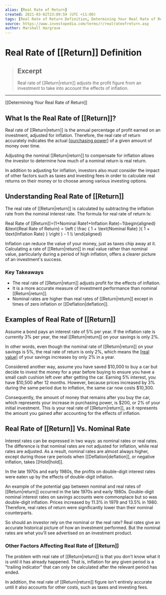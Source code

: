 ```yaml
---
alias: [Real Rate of Return]
created: 2021-03-02T23:09:59 (UTC +11:00)
tags: [Real Rate of Return Definition, Determining Your Real Rate of Return]
source: https://www.investopedia.com/terms/r/realrateofreturn.asp
author: Marshall Hargrave
---
```


# Real Rate of [[Return]] Definition

> ## Excerpt
> Real rate of [[Return|return]] adjusts the profit figure from an investment to take into account the effects of inflation.

---

[[Determining Your Real Rate of Return]]
## What Is the Real Rate of [[Return]]?

Real rate of [[Return|return]] is the annual percentage of profit earned on an investment, adjusted for inflation. Therefore, the real rate of return accurately indicates the actual [[purchasing power]](https://www.investopedia.com/terms/p/purchasingpower.asp) of a given amount of money over time.

Adjusting the nominal [[Return|return]] to compensate for inflation allows the investor to determine how much of a nominal return is real return.

In addition to adjusting for inflation, investors also must consider the impact of other factors such as taxes and investing fees in order to calculate real returns on their money or to choose among various investing options.

## Understanding Real Rate of [[Return]]

The real rate of [[Return|return]] is calculated by subtracting the inflation rate from the nominal interest rate. The formula for real rate of return Is:

Real Rate of [[Return]]\=(1+Nominal Rate1+Inflation Rate)−1\\begin{aligned} &\\text{Real Rate of Return} = \\left ( \\frac { 1 + \\text{Nominal Rate} }{ 1 + \\text{Inflation Rate} } \\right ) - 1 \\\\ \\end{aligned}

Inflation can reduce the value of your money, just as taxes chip away at it. Calculating a rate of [[Return|return]] in real value rather than nominal value, particularly during a period of high inflation, offers a clearer picture of an investment's success.

### Key Takeaways

-   The real rate of [[Return|return]] adjusts profit for the effects of inflation.
-   It is a more accurate measure of investment performance than nominal [[Return|return]].
-   Nominal rates are higher than real rates of [[Return|return]] except in times of zero inflation or [[Deflation|deflation]].

## Examples of Real Rate of [[Return]]

Assume a bond pays an interest rate of 5% per year. If the inflation rate is currently 3% per year, the real [[Return|return]] on your savings is only 2%.

In other words, even though the nominal rate of [[Return|return]] on your savings is 5%, the real rate of return is only 2%, which means the [[real value]](https://www.investopedia.com/terms/r/real-value.asp) of your savings increases by only 2% in a year.

Considered another way, assume you have saved $10,000 to buy a car but decide to invest the money for a year before buying to ensure you have a small cash cushion left over after getting the car. Earning 5% interest, you have $10,500 after 12 months. However, because prices increased by 3% during the same period due to inflation, the same car now costs $10,300.

Consequently, the amount of money that remains after you buy the car, which represents your increase in purchasing power, is $200, or 2% of your initial investment. This is your real rate of [[Return|return]], as it represents the amount you gained after accounting for the effects of inflation.

## Real Rate of [[Return]] Vs. Nominal Rate

Interest rates can be expressed in two ways: as nominal rates or real rates. The difference is that nominal rates are not adjusted for inflation, while real rates are adjusted. As a result, nominal rates are almost always higher, except during those rare periods when [[Deflation|deflation]], or negative inflation, takes [[Hold|hold]].

In the late 1970s and early 1980s, the profits on double-digit interest rates were eaten up by the effects of double-digit inflation.

An example of the potential gap between nominal and real rates of [[Return|return]] occurred in the late 1970s and early 1980s. Double-digit nominal interest rates on savings accounts were commonplace but so was double-digit inflation. Prices increased by 11.3% in 1979 and 13.5% in 1980. Therefore, real rates of return were significantly lower than their nominal counterparts.

So should an investor rely on the nominal or the real rate? Real rates give an accurate historical picture of how an investment performed. But the nominal rates are what you'll see advertised on an investment product.

### Other Factors Affecting Real Rate of [[Return]]

The problem with real rate of [[Return|return]] is that you don't know what it is until it has already happened. That is, inflation for any given period is a "trailing indicator" that can only be calculated after the relevant period has ended.

In addition, the real rate of [[Return|return]] figure isn't entirely accurate until it also accounts for other costs, such as taxes and investing fees.
